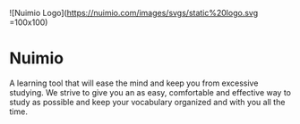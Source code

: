 ![Nuimio Logo](https://nuimio.com/images/svgs/static%20logo.svg =100x100)
# Nuimio
A learning tool that will ease the mind and keep you from excessive studying. We strive to give you an as easy, comfortable and effective way to study as possible and keep your vocabulary organized and with you all the time.
